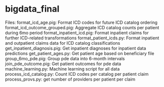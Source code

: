 # bigdata_final

Files:
format_icd_age.pig: Format ICD codes for future ICD catalog ordering
format_icd_outcome_grouped.pig: Aggregate ICD catalog counts per patient during 6mo period
format_inpatient_icd.pig: Format inpatient claims for further ICD-related transformations
format_patient_icds.py: Format inpatient and outpatient claims data for ICD catalog classifications 
get_inpatient_diagnosis.pig: Get inpatient diagnoses for inpatient data predictions
get_patient_ages.py: Get patient age based on beneficiary file
group_6mo_pde.pig: Group pde data into 6-month intervals
join_pde_outcome.pig: Get patient outcomes for pde data
machine_learning.py: Machine learning script for all data
process_icd_catalog.py: Count ICD codes per catalog per patient claim
process_provs.py: get number of providers per patient per claim
